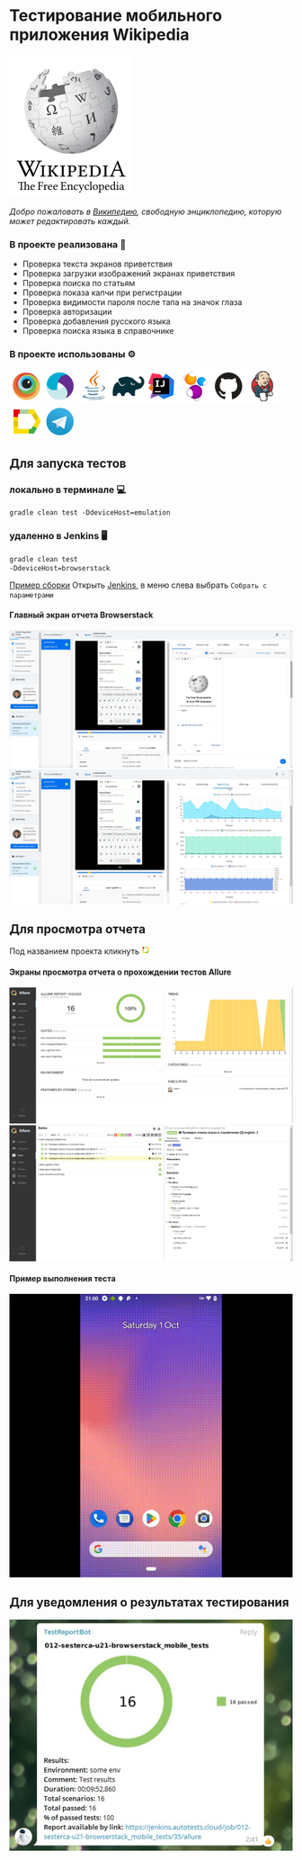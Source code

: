 # Тестирование мобильного приложения Wikipedia
[<img src="image/Wikipedia-logo.png">](https://github.com/wikimedia/apps-android-wikipedia/releases/download/latest/app-alpha-universal-release.apk) 

*Добро пожаловать в [Википедию](https://ru.wikipedia.org/wiki), свободную энциклопедию, которую может редактировать каждый.* 


### В проекте реализована :mag_right:
* Проверка текста экранов приветствия
* Проверка загрузки изображений экранах приветствия
* Проверка поиска по статьям
* Проверка показа капчи при регистрации
* Проверка видимости пароля после тапа на значок глаза
* Проверка авторизации
* Проверка добавления русского языка
* Проверка поиска языка в справочнике

### В проекте использованы :gear:
<img src="image/Browserstack.svg" width="60"><img src="image/Appium.svg" width="60"><img src="image/Java.svg" width="60"><img src="image/Gradle.svg" width="60"><img src="image/Intelij_IDEA.svg" width="60"><img src="image/Selenide.svg" width="60"><img src="image/GitHub.svg" width="60"><img src="image/Jenkins.svg" width="60"><img src="image/Allure_Report.svg" width="60"><img src="image/Telegram.svg" width="60">

## Для запуска тестов
### локально в терминале :computer:
```
gradle clean test -DdeviceHost=emulation
```
### удаленно в Jenkins :desktop_computer:
```
gradle clean test
-DdeviceHost=browserstack
```
[Пример сборки](https://jenkins.autotests.cloud/job/012-sesterca-u21-browserstack_mobile_tests/35/)
Открыть [Jenkins](https://jenkins.autotests.cloud/job/012-sesterca-u21-browserstack_mobile_tests/), в меню слева выбрать ```Собрать с параметрами```

#### Главный экран отчета Browserstack
<img src="image/browserstack_screenshot.jpg">
<img src="image/browserstack_app_profiling.jpg">

## Для просмотра отчета
Под названием проекта кликнуть [<img src="image/Allure_Report.svg" width="15">](https://jenkins.autotests.cloud/job/012-sesterca-u13_employee_naumen_website/allure/)

#### Экраны просмотра отчета о прохождении тестов Allure
<img src="image/Browserstack_allure_main.jpg">
<img src="image/Browserstack_allure_suitcase.jpg">

#### Пример выполнения теста
<img src="image/browserstack_add_language.gif">

## Для уведомления о результатах тестирования
<img src="image/Browserstack_telegram_notification.jpg">

